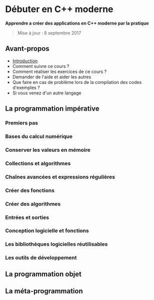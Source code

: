 
# Débuter en C++ moderne

**Apprendre a créer des applications en C++ moderne par la pratique**

> Mise à jour : 8 septembre 2017

## Avant-propos

- [Introduction](01-introduction/01-introduction.md)
- Comment suivre ce cours ?
- Comment réaliser les exercices de ce cours ?
- Demander de l'aide et aider les autres
- Que faire en cas de problème lors de la compilation des codes d'exemples ?
- Si vous venez d'un autre langage

## La programmation impérative

### Premiers pas

### Bases du calcul numérique

### Conserver les valeurs en mémoire

### Collections et algorithmes

### Chaînes avancées et expressions régulières

### Créer des fonctions

### Créer des algorithmes

### Entrées et sorties

### Conception logicielle et fonctions

### Les bibliothèques logicielles réutilisables

### Les outils de développement

## La programmation objet

## La méta-programmation

